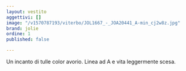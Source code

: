 ```yaml
---
layout: vestito
aggettivi: []
image: "/v1570787193/viterbo/JOL1667_-_JOA20441_A-min_cj2w8z.jpg"
brand: jolie
ordine: 1
published: false

---
```

Un incanto di tulle color avorio. Linea ad A e vita leggermente scesa.